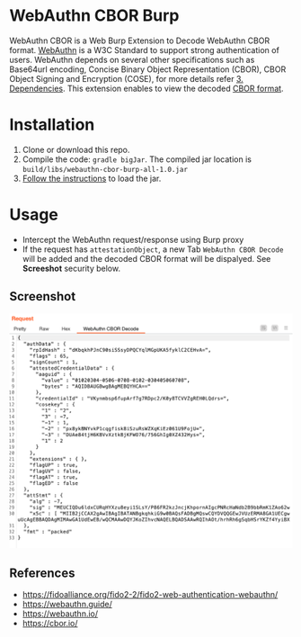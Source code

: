 # WebAuthn CBOR Burp
WebAuthn CBOR is a Web Burp Extension to Decode WebAuthn CBOR format. [WebAuthn](https://www.w3.org/TR/webauthn-2/) is a W3C Standard to support strong authentication of users. WebAuthn depends on several other specifications such as Base64url encoding, Concise Binary Object Representation (CBOR), CBOR Object Signing and Encryption (COSE), for more details refer [3. Dependencies](https://www.w3.org/TR/webauthn-2/#sctn-dependencies). This extension enables to view the decoded [CBOR format](https://www.rfc-editor.org/info/rfc8949).

# Installation
1. Clone or download this repo.
2. Compile the code: `gradle bigJar`. The compiled jar location is `build/libs/webauthn-cbor-burp-all-1.0.jar`
3. [Follow the instructions](https://portswigger.net/burp/documentation/desktop/tools/extender#installing-an-extension-from-a-file) to load the jar.

# Usage
* Intercept the WebAuthn request/response using Burp proxy
* If the request has `attestationObject`, a new Tab `WebAuthn CBOR Decode` will be added and the decoded CBOR format will be dispalyed. See **Screeshot** security below.

## Screenshot
![](images/webauthn-cbor-decode.png)

## References
* https://fidoalliance.org/fido2-2/fido2-web-authentication-webauthn/
* https://webauthn.guide/
* https://webauthn.io/
* https://cbor.io/
